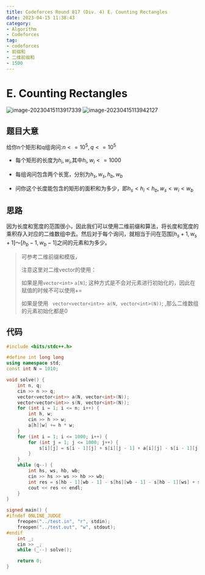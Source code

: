 ```yaml
---
title: Codeforces Round 817 (Div. 4) E. Counting Rectangles
date: 2023-04-15 11:38:43
category:
- Algorithm
- Codeforces
tag: 
- codeforces
- 前缀和
- 二维前缀和
- 1500
---
```


# E. Counting Rectangles

![image-20230415113917339](https://cdn.jsdelivr.net/gh/yunfeidog/picture-bed@main/img/image-20230415113917339.png)	![image-20230415113942127](https://cdn.jsdelivr.net/gh/yunfeidog/picture-bed@main/img/image-20230415113942127.png)

## 题目大意

给你n个矩形和q组询问:$n<=10^5,q<=10^5$

+ 每个矩形的长度为$h_i,w_i$,其中$h_i,w_i<=1000$

+ 每组询问包含两个长宽，分别为$h_s,w_s,h_b,w_b$
+ 问你这个长度能包含的矩形的面积和为多少，即$h_s<h_i<h_b,w_s<w_i<w_b$

## 思路

因为长度和宽度的范围很小，因此我们可以使用二维前缀和算法，将长度和宽度的乘积存入对应的二维数组中去。然后对于每个询问，就相当于问在范围$[h_s+1,w_s+1]～[h_b-1,w_b-1]$之间的元素和为多少。

> 可参考二维前缀和模版，
>
> 注意这里对二维vector的使用：
>
> 如果是用`vector<int>` `a[N]`; 这种方式是不会对元素进行初始化的，因此在赋值的时候不可以使用+=
>
> 如果是使用 ` vector<vector<int>> a(N, vector<int>(N))`; ,那么二维数组的元素初始化都是0

## 代码

```cpp
#include <bits/stdc++.h>

#define int long long
using namespace std;
const int N = 1010;

void solve() {
    int n, q;
    cin >> n >> q;
    vector<vector<int>> a(N, vector<int>(N));
    vector<vector<int>> s(N, vector<int>(N));
    for (int i = 1; i <= n; i++) {
        int h, w;
        cin >> h >> w;
        a[h][w] += h * w;
    }
    for (int i = 1; i <= 1000; i++) {
        for (int j = 1; j <= 1000; j++) {
            s[i][j] = s[i - 1][j] + s[i][j - 1] + a[i][j] - s[i - 1][j - 1];
        }
    }
    while (q--) {
        int hs, ws, hb, wb;
        cin >> hs >> ws >> hb >> wb;
        int res = s[hb - 1][wb - 1] - s[hs][wb - 1] - s[hb - 1][ws] + s[hs][ws];
        cout << res << endl;
    }
}

signed main() {
#ifndef ONLINE_JUDGE
    freopen("../test.in", "r", stdin);
    freopen("../test.out", "w", stdout);
#endif
    int _;
    cin >> _;
    while (_--) solve();

    return 0;
}
```

